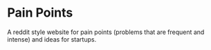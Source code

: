 # Pain Points
A reddit style website for pain points (problems that are frequent and intense) and ideas for startups.

